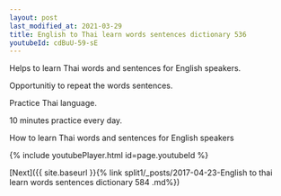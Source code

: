 ```yaml
---
layout: post
last_modified_at: 2021-03-29
title: English to Thai learn words sentences dictionary 536 
youtubeId: cdBuU-59-sE
---
```

 
 
Helps to learn Thai words and sentences for English speakers.

Opportunitiy to repeat the words sentences. 

Practice Thai language. 
 
10 minutes practice every day. 
 
How to learn Thai words and sentences for English speakers 
 
{% include youtubePlayer.html id=page.youtubeId %}
 
 
[Next]({{ site.baseurl }}{% link  split1/_posts/2017-04-23-English to thai learn words sentences dictionary 584 .md%})
 
